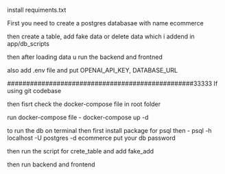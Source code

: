 install requiments.txt

First you need to create a postgres databasae with name ecommerce 

then create a table, add fake data or delete data which i addend in app/db_scripts

then after loading data u run the backend and frontned

also add .env file and put 
OPENAI_API_KEY, DATABASE_URL


#################################################33333
If using git codebase

then fisrt check the docker-compose file in root folder 

run docker-compose file - docker-compose up -d

to run the db on terminal then first install package for psql then - psql -h localhost -U postgres -d ecommerce 
put your db password 

then run the script for crete_table and add fake_add

then run backend and frontend
